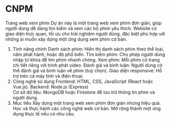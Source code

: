 # CNPM
Trang web xem phim
Dự án này là một trang web xem phim đơn giản, giúp người dùng dễ dàng tìm kiếm và xem các bộ phim yêu thích. Website có giao diện trực quan, tối ưu cho trải nghiệm người dùng, đặc biệt phù hợp với những ai muốn xây dựng một ứng dụng xem phim cơ bản.

1. Tính năng chính
   Danh sách phim: Hiển thị danh sách phim theo thể loại, năm phát hành, hoặc độ phổ biến.
   Tìm kiếm phim: Cho phép người dùng nhập từ khóa để tìm phim nhanh chóng.
   Xem phim: Mỗi phim có trang chi tiết riêng với trình phát video.
   Đánh giá và bình luận: Người dùng có thể đánh giá và bình luận về phim (tuỳ chọn).
   Giao diện responsive: Hỗ trợ trên cả máy tính và điện thoại.
2. Công nghệ sử dụng
   Frontend: HTML, CSS, JavaScript (React hoặc Vue.js).
   Backend: Node.js (Express)  
   Cơ sở dữ liệu: MongoDB hoặc Firestore để lưu trữ thông tin phim và người dùng.
3. Mục tiêu
   Xây dựng một trang web xem phim đơn giản nhưng hiệu quả.
   Học và thực hành các công nghệ web cơ bản.
   Mở rộng thành một ứng dụng thực tế nếu có nhu cầu.
